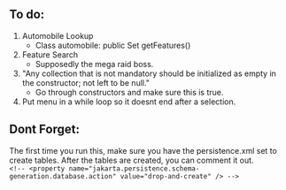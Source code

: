 ## To do:



1. Automobile Lookup
    - Class automobile: public Set<Feature> getFeatures()
2. Feature Search
    - Supposedly the mega raid boss.
3. "Any collection that is not mandatory should be initialized as empty in the constructor; not left to be null."
   - Go through constructors and make sure this is true.
4. Put menu in a while loop so it doesnt end after a selection.

## Dont Forget:
The first time you run this, make sure you have the persistence.xml set to create tables. After the tables are created, you can comment it out.
    `            <!-- <property name="jakarta.persistence.schema-generation.database.action" value="drop-and-create" /> -->
    `

